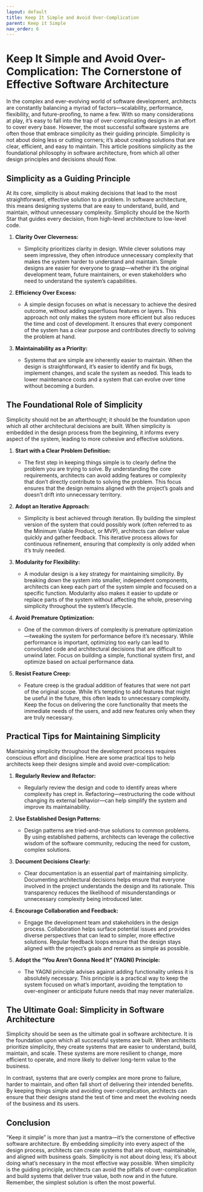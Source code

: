 ```yaml
---
layout: default
title: Keep It Simple and Avoid Over-Complication
parent: Keep it Simple
nav_order: 6
---
```

# Keep It Simple and Avoid Over-Complication: The Cornerstone of Effective Software Architecture

In the complex and ever-evolving world of software development, architects are constantly balancing a myriad of factors—scalability, performance, flexibility, and future-proofing, to name a few. With so many considerations at play, it’s easy to fall into the trap of over-complicating designs in an effort to cover every base. However, the most successful software systems are often those that embrace simplicity as their guiding principle. Simplicity is not about doing less or cutting corners; it’s about creating solutions that are clear, efficient, and easy to maintain. This article positions simplicity as the foundational philosophy in software architecture, from which all other design principles and decisions should flow.

## Simplicity as a Guiding Principle

At its core, simplicity is about making decisions that lead to the most straightforward, effective solution to a problem. In software architecture, this means designing systems that are easy to understand, build, and maintain, without unnecessary complexity. Simplicity should be the North Star that guides every decision, from high-level architecture to low-level code.

1. **Clarity Over Cleverness:**
   - Simplicity prioritizes clarity in design. While clever solutions may seem impressive, they often introduce unnecessary complexity that makes the system harder to understand and maintain. Simple designs are easier for everyone to grasp—whether it’s the original development team, future maintainers, or even stakeholders who need to understand the system’s capabilities.

2. **Efficiency Over Excess:**
   - A simple design focuses on what is necessary to achieve the desired outcome, without adding superfluous features or layers. This approach not only makes the system more efficient but also reduces the time and cost of development. It ensures that every component of the system has a clear purpose and contributes directly to solving the problem at hand.

3. **Maintainability as a Priority:**
   - Systems that are simple are inherently easier to maintain. When the design is straightforward, it’s easier to identify and fix bugs, implement changes, and scale the system as needed. This leads to lower maintenance costs and a system that can evolve over time without becoming a burden.

## The Foundational Role of Simplicity

Simplicity should not be an afterthought; it should be the foundation upon which all other architectural decisions are built. When simplicity is embedded in the design process from the beginning, it informs every aspect of the system, leading to more cohesive and effective solutions.

1. **Start with a Clear Problem Definition:**
   - The first step in keeping things simple is to clearly define the problem you are trying to solve. By understanding the core requirements, architects can avoid adding features or complexity that don’t directly contribute to solving the problem. This focus ensures that the design remains aligned with the project’s goals and doesn’t drift into unnecessary territory.

2. **Adopt an Iterative Approach:**
   - Simplicity is best achieved through iteration. By building the simplest version of the system that could possibly work (often referred to as the Minimum Viable Product, or MVP), architects can deliver value quickly and gather feedback. This iterative process allows for continuous refinement, ensuring that complexity is only added when it’s truly needed.

3. **Modularity for Flexibility:**
   - A modular design is a key strategy for maintaining simplicity. By breaking down the system into smaller, independent components, architects can keep each part of the system simple and focused on a specific function. Modularity also makes it easier to update or replace parts of the system without affecting the whole, preserving simplicity throughout the system’s lifecycle.

4. **Avoid Premature Optimization:**
   - One of the common drivers of complexity is premature optimization—tweaking the system for performance before it’s necessary. While performance is important, optimizing too early can lead to convoluted code and architectural decisions that are difficult to unwind later. Focus on building a simple, functional system first, and optimize based on actual performance data.

5. **Resist Feature Creep:**
   - Feature creep is the gradual addition of features that were not part of the original scope. While it’s tempting to add features that might be useful in the future, this often leads to unnecessary complexity. Keep the focus on delivering the core functionality that meets the immediate needs of the users, and add new features only when they are truly necessary.

## Practical Tips for Maintaining Simplicity

Maintaining simplicity throughout the development process requires conscious effort and discipline. Here are some practical tips to help architects keep their designs simple and avoid over-complication:

1. **Regularly Review and Refactor:**
   - Regularly review the design and code to identify areas where complexity has crept in. Refactoring—restructuring the code without changing its external behavior—can help simplify the system and improve its maintainability.

2. **Use Established Design Patterns:**
   - Design patterns are tried-and-true solutions to common problems. By using established patterns, architects can leverage the collective wisdom of the software community, reducing the need for custom, complex solutions.

3. **Document Decisions Clearly:**
   - Clear documentation is an essential part of maintaining simplicity. Documenting architectural decisions helps ensure that everyone involved in the project understands the design and its rationale. This transparency reduces the likelihood of misunderstandings or unnecessary complexity being introduced later.

4. **Encourage Collaboration and Feedback:**
   - Engage the development team and stakeholders in the design process. Collaboration helps surface potential issues and provides diverse perspectives that can lead to simpler, more effective solutions. Regular feedback loops ensure that the design stays aligned with the project’s goals and remains as simple as possible.

5. **Adopt the “You Aren’t Gonna Need It” (YAGNI) Principle:**
   - The YAGNI principle advises against adding functionality unless it is absolutely necessary. This principle is a practical way to keep the system focused on what’s important, avoiding the temptation to over-engineer or anticipate future needs that may never materialize.

## The Ultimate Goal: Simplicity in Software Architecture

Simplicity should be seen as the ultimate goal in software architecture. It is the foundation upon which all successful systems are built. When architects prioritize simplicity, they create systems that are easier to understand, build, maintain, and scale. These systems are more resilient to change, more efficient to operate, and more likely to deliver long-term value to the business.

In contrast, systems that are overly complex are more prone to failure, harder to maintain, and often fall short of delivering their intended benefits. By keeping things simple and avoiding over-complication, architects can ensure that their designs stand the test of time and meet the evolving needs of the business and its users.

## Conclusion

“Keep it simple” is more than just a mantra—it’s the cornerstone of effective software architecture. By embedding simplicity into every aspect of the design process, architects can create systems that are robust, maintainable, and aligned with business goals. Simplicity is not about doing less; it’s about doing what’s necessary in the most effective way possible. When simplicity is the guiding principle, architects can avoid the pitfalls of over-complication and build systems that deliver true value, both now and in the future. Remember, the simplest solution is often the most powerful.